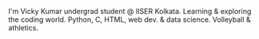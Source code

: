 I'm Vicky Kumar undergrad student @ IISER Kolkata.
Learning & exploring the coding world. Python, C, HTML, web dev. & data science.
Volleyball & athletics.
